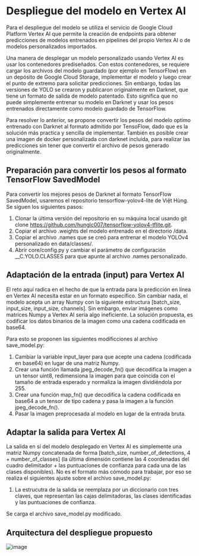 # Despliegue del modelo en Vertex AI

Para el despliegue del modelo se utiliza el servicio de Google Cloud Platform Vertex AI que permite la creación de endpoints para obtener predicciones de modelos entrenados en pipelines del propio Vertex AI o de modelos personalizados importados.

Una manera de desplegar un modelo personalizado usando Vertex AI es usar los contenedores prediseñados. Con estos contenedores, se requiere cargar los archivos del modelo guardado (por ejemplo en TensorFlow) en un depósito de Google Cloud Storage, implementar el modelo y luego crear el punto de extremo para solicitar predicciones. Sin embargo, todas las versiones de YOLO se crearon y publicaron originalmente en Darknet, que tiene un formato de salida de modelo patentado. Esto significa que no puede simplemente entrenar su modelo en Darknet y usar los pesos entrenados directamente como modelo guardado de TensorFlow.

Para resolver lo anterior, se propone convertir los pesos del modelo optimo entrenado con Darknet al formato admitido por TensoFlow, dado que es la solución más practica y sencilla de implementar. También es posible crear una imagen de docker personalizada con darknet incluida, para realizar las predicciones sin tener que convertir el archivo de pesos generado originalmente.

## Preparación para convertir los pesos al formato TensorFlow SavedModel
Para convertir los mejores pesos de Darknet al formato TensorFlow SavedModel, usaremos el repositorio tensorflow-yolov4-lite de Việt Hùng. Se siguen los siguientes pasos:

1. Clonar la última versión del repositorio en su máquina local usando git clone https://github.com/hunglc007/tensorflow-yolov4-tflite.git.
2. Copiar el archivo .weights del modelo entrenado en el directorio /data.
3. Copiar el archivo .names que se creó para entrenar el modelo YOLOv4 personalizado en data/classes/.
4. Abrir core/config.py y cambiar el parámetro de configuración __C.YOLO.CLASSES  para que apunte al archivo .names personalizado.

## Adaptación de la entrada (input) para Vertex AI
El reto aquí radica en el hecho de que la entrada para la predicción en línea en Vertex AI necesita estar en un formato específico. Sin cambiar nada, el modelo acepta un array Numpy con la siguiente estructura [batch_size, input_size, input_size, channels]. Sin embargo, enviar imágenes como matrices Numpy a Vertex AI sería algo ineficiente. La solución propuesta, es codificar los datos binarios de la imagen como una cadena codificada en base64. 

Para esto se proponen las siguientes modificciones al archivo save_model.py:

1. Cambiar la variable input_layer para que acepte una cadena (codificada en base64) en lugar de una matriz Numpy.
2. Crear una función llamada jpeg_decode_fn() que decodifica la imagen a un tensor uint8, redimensiona la imagen para que coincida con el tamaño de entrada esperado y normaliza la imagen dividiéndola por 255.
3. Crear una función map_fn() que decodifica la cadena codificada en base64 a un tensor de tipo cadena y pasa la imagen a la función jpeg_decode_fn().
4. Pasar la imagen preprocesada al modelo en lugar de la entrada bruta.

## Adaptar la salida para Vertex AI
La salida en sí del modelo desplegado en Vertex AI es simplemente una matriz Numpy concatenada de forma [batch_size, number_of_detections, 4 + number_of_classes] (la última dimensión contiene las 4 coordenadas del cuadro delimitador + las puntuaciones de confianza para cada una de las clases disponibles). No es el formato más cómodo para trabajar, por eso se realiza el siguientes ajuste sobre el archivo save_model.py:

1. La estrucutra de la salida se reemplaza por un diccionario con tres claves, que representan las cajas delimitadoras, las clases identificadas y las puntuaciones de confianza.

Se carga el archivo save_model.py modificado.

## Arquitectura del despliegue propuesto

![image](https://user-images.githubusercontent.com/87614301/210907400-c2d8bbdd-6bc4-4f3d-8dbd-b5c068aa1507.png)
